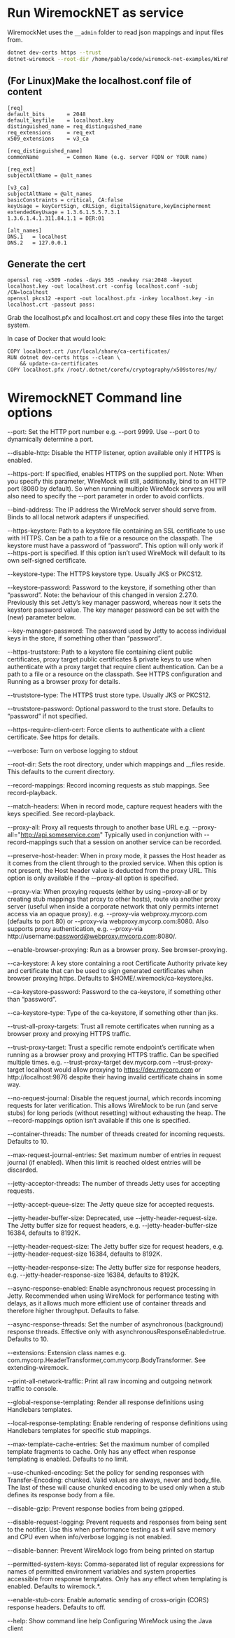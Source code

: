 # Run WiremockNET as service

WiremockNet uses the `__admin` folder to read json mappings and input files from.

```bash
dotnet dev-certs https --trust
dotnet-wiremock --root-dir /home/pablo/code/wiremock-net-examples/WireMockNetExamples --ReadStaticMappings true
```

## (For Linux)Make the localhost.conf file of content

```
[req]
default_bits       = 2048
default_keyfile    = localhost.key
distinguished_name = req_distinguished_name
req_extensions     = req_ext
x509_extensions    = v3_ca

[req_distinguished_name]
commonName         = Common Name (e.g. server FQDN or YOUR name)

[req_ext]
subjectAltName = @alt_names

[v3_ca]
subjectAltName = @alt_names
basicConstraints = critical, CA:false
keyUsage = keyCertSign, cRLSign, digitalSignature,keyEncipherment
extendedKeyUsage = 1.3.6.1.5.5.7.3.1
1.3.6.1.4.1.311.84.1.1 = DER:01

[alt_names]
DNS.1   = localhost
DNS.2   = 127.0.0.1
```

## Generate the cert

```
openssl req -x509 -nodes -days 365 -newkey rsa:2048 -keyout localhost.key -out localhost.crt -config localhost.conf -subj /CN=localhost
openssl pkcs12 -export -out localhost.pfx -inkey localhost.key -in localhost.crt -passout pass:
```

Grab the localhost.pfx and localhost.crt and copy these files into the target system. 

In case of Docker that would look:

```
COPY localhost.crt /usr/local/share/ca-certificates/
RUN dotnet dev-certs https --clean \
    && update-ca-certificates
COPY localhost.pfx /root/.dotnet/corefx/cryptography/x509stores/my/
```

# WiremockNET Command line options

--port: Set the HTTP port number e.g. --port 9999. Use --port 0 to dynamically determine a port.

--disable-http: Disable the HTTP listener, option available only if HTTPS is enabled.

--https-port: If specified, enables HTTPS on the supplied port. Note: When you specify this parameter, WireMock will still, additionally, bind to an HTTP port (8080 by default). So when running multiple WireMock servers you will also need to specify the --port parameter in order to avoid conflicts.

--bind-address: The IP address the WireMock server should serve from. Binds to all local network adapters if unspecified.

--https-keystore: Path to a keystore file containing an SSL certificate to use with HTTPS. Can be a path to a file or a resource on the classpath. The keystore must have a password of “password”. This option will only work if --https-port is specified. If this option isn’t used WireMock will default to its own self-signed certificate.

--keystore-type: The HTTPS keystore type. Usually JKS or PKCS12.

--keystore-password: Password to the keystore, if something other than “password”. Note: the behaviour of this changed in version 2.27.0. Previously this set Jetty’s key manager password, whereas now it sets the keystore password value. The key manager password can be set with the (new) parameter below.

--key-manager-password: The password used by Jetty to access individual keys in the store, if something other than “password”.

--https-truststore: Path to a keystore file containing client public certificates, proxy target public certificates & private keys to use when authenticate with a proxy target that require client authentication. Can be a path to a file or a resource on the classpath. See HTTPS configuration and Running as a browser proxy for details.

--truststore-type: The HTTPS trust store type. Usually JKS or PKCS12.

--truststore-password: Optional password to the trust store. Defaults to “password” if not specified.

--https-require-client-cert: Force clients to authenticate with a client certificate. See https for details.

--verbose: Turn on verbose logging to stdout

--root-dir: Sets the root directory, under which mappings and __files reside. This defaults to the current directory.

--record-mappings: Record incoming requests as stub mappings. See record-playback.

--match-headers: When in record mode, capture request headers with the keys specified. See record-playback.

--proxy-all: Proxy all requests through to another base URL e.g. --proxy-all="http://api.someservice.com" Typically used in conjunction with --record-mappings such that a session on another service can be recorded.

--preserve-host-header: When in proxy mode, it passes the Host header as it comes from the client through to the proxied service. When this option is not present, the Host header value is deducted from the proxy URL. This option is only available if the --proxy-all option is specified.

--proxy-via: When proxying requests (either by using –proxy-all or by creating stub mappings that proxy to other hosts), route via another proxy server (useful when inside a corporate network that only permits internet access via an opaque proxy). e.g. --proxy-via webproxy.mycorp.com (defaults to port 80) or --proxy-via webproxy.mycorp.com:8080. Also supports proxy authentication, e.g. --proxy-via http://username:password@webproxy.mycorp.com:8080/.

--enable-browser-proxying: Run as a browser proxy. See browser-proxying.

--ca-keystore: A key store containing a root Certificate Authority private key and certificate that can be used to sign generated certificates when browser proxying https. Defaults to $HOME/.wiremock/ca-keystore.jks.

--ca-keystore-password: Password to the ca-keystore, if something other than “password”.

--ca-keystore-type: Type of the ca-keystore, if something other than jks.

--trust-all-proxy-targets: Trust all remote certificates when running as a browser proxy and proxying HTTPS traffic.

--trust-proxy-target: Trust a specific remote endpoint’s certificate when running as a browser proxy and proxying HTTPS traffic. Can be specified multiple times. e.g. --trust-proxy-target dev.mycorp.com --trust-proxy-target localhost would allow proxying to https://dev.mycorp.com or http://localhost:9876 despite their having invalid certificate chains in some way.

--no-request-journal: Disable the request journal, which records incoming requests for later verification. This allows WireMock to be run (and serve stubs) for long periods (without resetting) without exhausting the heap. The --record-mappings option isn’t available if this one is specified.

--container-threads: The number of threads created for incoming requests. Defaults to 10.

--max-request-journal-entries: Set maximum number of entries in request journal (if enabled). When this limit is reached oldest entries will be discarded.

--jetty-acceptor-threads: The number of threads Jetty uses for accepting requests.

--jetty-accept-queue-size: The Jetty queue size for accepted requests.

--jetty-header-buffer-size: Deprecated, use --jetty-header-request-size. The Jetty buffer size for request headers, e.g. --jetty-header-buffer-size 16384, defaults to 8192K.

--jetty-header-request-size: The Jetty buffer size for request headers, e.g. --jetty-header-request-size 16384, defaults to 8192K.

--jetty-header-response-size: The Jetty buffer size for response headers, e.g. --jetty-header-response-size 16384, defaults to 8192K.

--async-response-enabled: Enable asynchronous request processing in Jetty. Recommended when using WireMock for performance testing with delays, as it allows much more efficient use of container threads and therefore higher throughput. Defaults to false.

--async-response-threads: Set the number of asynchronous (background) response threads. Effective only with asynchronousResponseEnabled=true. Defaults to 10.

--extensions: Extension class names e.g. com.mycorp.HeaderTransformer,com.mycorp.BodyTransformer. See extending-wiremock.

--print-all-network-traffic: Print all raw incoming and outgoing network traffic to console.

--global-response-templating: Render all response definitions using Handlebars templates.

--local-response-templating: Enable rendering of response definitions using Handlebars templates for specific stub mappings.

--max-template-cache-entries: Set the maximum number of compiled template fragments to cache. Only has any effect when response templating is enabled. Defaults to no limit.

--use-chunked-encoding: Set the policy for sending responses with Transfer-Encoding: chunked. Valid values are always, never and body_file. The last of these will cause chunked encoding to be used only when a stub defines its response body from a file.

--disable-gzip: Prevent response bodies from being gzipped.

--disable-request-logging: Prevent requests and responses from being sent to the notifier. Use this when performance testing as it will save memory and CPU even when info/verbose logging is not enabled.

--disable-banner: Prevent WireMock logo from being printed on startup

--permitted-system-keys: Comma-separated list of regular expressions for names of permitted environment variables and system properties accessible from response templates. Only has any effect when templating is enabled. Defaults to wiremock.*.

--enable-stub-cors: Enable automatic sending of cross-origin (CORS) response headers. Defaults to off.

--help: Show command line help
Configuring WireMock using the Java client
